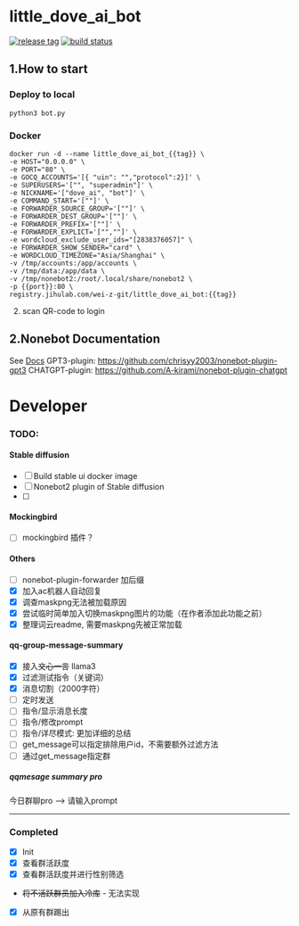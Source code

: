 # little_dove_ai_bot

[![release tag](https://img.shields.io/gitlab/v/release/wei-z-git/little_dove_ai_bot?gitlab_url=https%3A%2F%2Fjihulab.com&include_prereleases&sort=semver)](https://jihulab.com/wei-z-git/little_dove_ai_bot/-/releases)
[![build status](https://img.shields.io/gitlab/pipeline-status/wei-z-git/little_dove_ai_bot?branch=main&gitlab_url=https%3A%2F%2Fjihulab.com%2F)](https://jihulab.com/wei-z-git/little_dove_ai_bot/-/pipelines)

## 1.How to start

### Deploy to local

```
python3 bot.py
```

### Docker

```
docker run -d --name little_dove_ai_bot_{{tag}} \
-e HOST="0.0.0.0" \
-e PORT="80" \
-e GOCQ_ACCOUNTS='[{ "uin": "","protocol":2}]' \
-e SUPERUSERS='["", "superadmin"]' \
-e NICKNAME='["dove_ai", "bot"]' \
-e COMMAND_START='[""]' \
-e FORWARDER_SOURCE_GROUP='[""]' \
-e FORWARDER_DEST_GROUP='[""]' \
-e FORWARDER_PREFIX='[""]' \
-e FORWARDER_EXPLICT='["",""]' \
-e wordcloud_exclude_user_ids="[2838376057]" \
-e FORWARDER_SHOW_SENDER="card" \
-e WORDCLOUD_TIMEZONE="Asia/Shanghai" \
-v /tmp/accounts:/app/accounts \
-v /tmp/data:/app/data \
-v /tmp/nonebot2:/root/.local/share/nonebot2 \
-p {{port}}:80 \
registry.jihulab.com/wei-z-git/little_dove_ai_bot:{{tag}}
```

2. scan QR-code to login

## 2.Nonebot Documentation

See [Docs](https://v2.nonebot.dev/)
GPT3-plugin: https://github.com/chrisyy2003/nonebot-plugin-gpt3
CHATGPT-plugin: https://github.com/A-kirami/nonebot-plugin-chatgpt

# Developer

### TODO:

#### Stable diffusion

- [ ] Build stable ui docker image
- [ ] Nonebot2 plugin of Stable diffusion
- [ ]

#### Mockingbird

- [ ] mockingbird 插件？

#### Others

- [ ] nonebot-plugin-forwarder 加后缀
- [X] 加入ac机器人自动回复
- [X] 调查maskpng无法被加载原因
- [X] 尝试临时简单加入切换maskpng图片的功能（在作者添加此功能之前）
- [X] 整理词云readme, 需要maskpng先被正常加载

#### qq-group-message-summary

- [X] 接入~~文心一言~~ llama3
- [X] 过滤测试指令（关键词）
- [X] 消息切割（2000字符）
- [ ] 定时发送
- [ ] 指令/显示消息长度
- [ ] 指令/修改prompt
- [ ] 指令/详尽模式: 更加详细的总结
- [ ] get_message可以指定排除用户id，不需要额外过滤方法
- [ ] 通过get_message指定群

##### qqmesage summary pro

今日群聊pro --> 请输入prompt

---

### Completed

- [X] Init
- [X] 查看群活跃度
- [X] 查看群活跃度并进行性别筛选

- ~~将不活跃群员加入冷库~~ - 无法实现

- [X] 从原有群踢出
